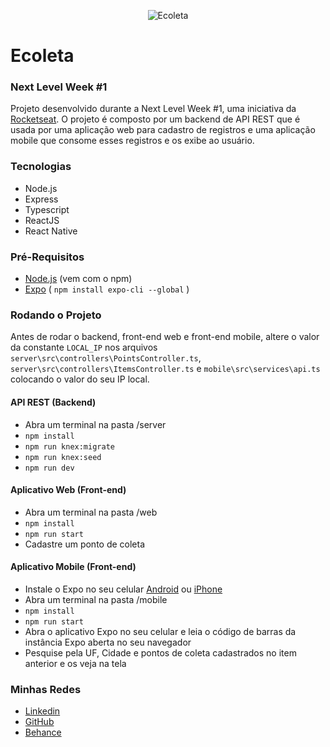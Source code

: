 <p align="center"><img alt="Ecoleta" src="https://user-images.githubusercontent.com/12038461/86312573-69881c00-bbf9-11ea-9dfa-0e0d8e7196d7.png"></p>

# Ecoleta
### Next Level Week #1
Projeto desenvolvido durante a Next Level Week #1, uma iniciativa da [Rocketseat](https://rocketseat.com.br/). O projeto é composto por um backend de API REST que é usada por uma aplicação web para cadastro de registros e uma aplicação mobile que consome esses registros e os exibe ao usuário.

### Tecnologias
* Node.js
* Express
* Typescript
* ReactJS
* React Native

### Pré-Requisitos
* [Node.js](https://nodejs.org/en/) (vem com o npm)
* [Expo](https://expo.io/) ( `npm install expo-cli --global` )

### Rodando o Projeto
Antes de rodar o backend, front-end web e front-end mobile, altere o valor da constante `LOCAL_IP` nos arquivos `server\src\controllers\PointsController.ts`, `server\src\controllers\ItemsController.ts` e `mobile\src\services\api.ts` colocando o valor do seu IP local.

#### API REST (Backend)
* Abra um terminal na pasta /server
* `npm install`
* `npm run knex:migrate`
* `npm run knex:seed`
* `npm run dev`

#### Aplicativo Web (Front-end)
* Abra um terminal na pasta /web
* `npm install`
* `npm run start`
* Cadastre um ponto de coleta

#### Aplicativo Mobile (Front-end)
* Instale o Expo no seu celular [Android](https://play.google.com/store/apps/details?id=host.exp.exponent&referrer=www) ou [iPhone](https://apps.apple.com/app/apple-store/id982107779)
* Abra um terminal na pasta /mobile
* `npm install`
* `npm run start`
* Abra o aplicativo Expo no seu celular e leia o código de barras da instância Expo aberta no seu navegador
* Pesquise pela UF, Cidade e pontos de coleta cadastrados no item anterior e os veja na tela

### Minhas Redes
* [Linkedin](https://www.linkedin.com/in/joserogeriofilho/)
* [GitHub](https://github.com/joserogeriofilho)
* [Behance](https://www.behance.net/joserogeriofilho)
